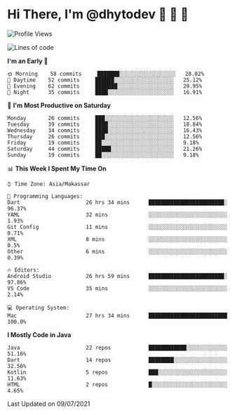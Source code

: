 # Hi There, I'm @dhytodev 👋 👋 👋

<!--
**DhytoDev/dhytodev** is a ✨ _special_ ✨ repository because its `README.md` (this file) appears on your GitHub profile.

Here are some ideas to get you started:

- 🔭 I’m currently working on ...
- 🌱 I’m currently learning ...
- 👯 I’m looking to collaborate on ...
- 🤔 I’m looking for help with ...
- 💬 Ask me about ...
- 📫 How to reach me: ...
- 😄 Pronouns: ...
- ⚡ Fun fact: ...
-->

<!--START_SECTION:waka-->
![Profile Views](http://img.shields.io/badge/Profile%20Views-7-blue)

![Lines of code](https://img.shields.io/badge/From%20Hello%20World%20I%27ve%20Written-275805%20lines%20of%20code-blue)

**I'm an Early 🐤** 

```text
🌞 Morning    58 commits     ███████░░░░░░░░░░░░░░░░░░   28.02% 
🌆 Daytime    52 commits     ██████░░░░░░░░░░░░░░░░░░░   25.12% 
🌃 Evening    62 commits     ███████░░░░░░░░░░░░░░░░░░   29.95% 
🌙 Night      35 commits     ████░░░░░░░░░░░░░░░░░░░░░   16.91%

```
📅 **I'm Most Productive on Saturday** 

```text
Monday       26 commits     ███░░░░░░░░░░░░░░░░░░░░░░   12.56% 
Tuesday      39 commits     ████░░░░░░░░░░░░░░░░░░░░░   18.84% 
Wednesday    34 commits     ████░░░░░░░░░░░░░░░░░░░░░   16.43% 
Thursday     26 commits     ███░░░░░░░░░░░░░░░░░░░░░░   12.56% 
Friday       19 commits     ██░░░░░░░░░░░░░░░░░░░░░░░   9.18% 
Saturday     44 commits     █████░░░░░░░░░░░░░░░░░░░░   21.26% 
Sunday       19 commits     ██░░░░░░░░░░░░░░░░░░░░░░░   9.18%

```


📊 **This Week I Spent My Time On** 

```text
⌚︎ Time Zone: Asia/Makassar

💬 Programming Languages: 
Dart                     26 hrs 34 mins      ████████████████████████░   96.37% 
YAML                     32 mins             ░░░░░░░░░░░░░░░░░░░░░░░░░   1.93% 
Git Config               11 mins             ░░░░░░░░░░░░░░░░░░░░░░░░░   0.71% 
XML                      8 mins              ░░░░░░░░░░░░░░░░░░░░░░░░░   0.5% 
Other                    6 mins              ░░░░░░░░░░░░░░░░░░░░░░░░░   0.39%

🔥 Editors: 
Android Studio           26 hrs 59 mins      ████████████████████████░   97.86% 
VS Code                  35 mins             ░░░░░░░░░░░░░░░░░░░░░░░░░   2.14%

💻 Operating System: 
Mac                      27 hrs 34 mins      █████████████████████████   100.0%

```

**I Mostly Code in Java** 

```text
Java                     22 repos            ████████████░░░░░░░░░░░░░   51.16% 
Dart                     14 repos            ████████░░░░░░░░░░░░░░░░░   32.56% 
Kotlin                   5 repos             ███░░░░░░░░░░░░░░░░░░░░░░   11.63% 
HTML                     2 repos             █░░░░░░░░░░░░░░░░░░░░░░░░   4.65%

```



 Last Updated on 09/07/2021
<!--END_SECTION:waka-->
